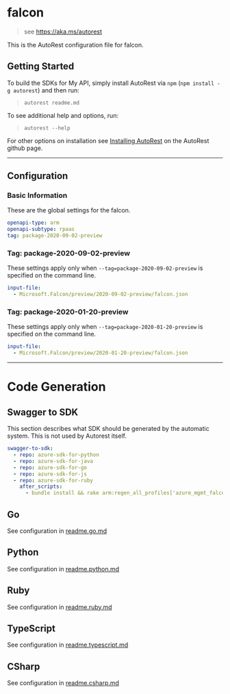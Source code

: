 # falcon

> see https://aka.ms/autorest

This is the AutoRest configuration file for falcon.

## Getting Started

To build the SDKs for My API, simply install AutoRest via `npm` (`npm install -g autorest`) and then run:

> `autorest readme.md`

To see additional help and options, run:

> `autorest --help`

For other options on installation see [Installing AutoRest](https://aka.ms/autorest/install) on the AutoRest github page.

---

## Configuration

### Basic Information

These are the global settings for the falcon.

```yaml
openapi-type: arm
openapi-subtype: rpaas
tag: package-2020-09-02-preview
```

### Tag: package-2020-09-02-preview

These settings apply only when `--tag=package-2020-09-02-preview` is specified on the command line.

```yaml $(tag) == 'package-2020-09-02-preview'
input-file:
  - Microsoft.Falcon/preview/2020-09-02-preview/falcon.json
```

### Tag: package-2020-01-20-preview

These settings apply only when `--tag=package-2020-01-20-preview` is specified on the command line.

```yaml $(tag) == 'package-2020-01-20-preview'
input-file:
  - Microsoft.Falcon/preview/2020-01-20-preview/falcon.json
```

---

# Code Generation

## Swagger to SDK

This section describes what SDK should be generated by the automatic system.
This is not used by Autorest itself.

```yaml $(swagger-to-sdk)
swagger-to-sdk:
  - repo: azure-sdk-for-python
  - repo: azure-sdk-for-java
  - repo: azure-sdk-for-go
  - repo: azure-sdk-for-js
  - repo: azure-sdk-for-ruby
    after_scripts:
      - bundle install && rake arm:regen_all_profiles['azure_mgmt_falcon']
```

## Go

See configuration in [readme.go.md](./readme.go.md)

## Python

See configuration in [readme.python.md](./readme.python.md)

## Ruby

See configuration in [readme.ruby.md](./readme.ruby.md)

## TypeScript

See configuration in [readme.typescript.md](./readme.typescript.md)

## CSharp

See configuration in [readme.csharp.md](./readme.csharp.md)
